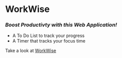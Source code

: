 <h1>WorkWise</h1>
<h3><i>Boost Productivty with this Web Application!</i></h3>
<ul>
  <li> A To Do List to track your progress</li>
  <li>A Timer that tracks your focus time</li>
</ul>
<span>Take a look at </span><a href="https://663f818b1107b2ef57a0bcb6--funny-souffle-4a3962.netlify.app/">WorkWise</a>
